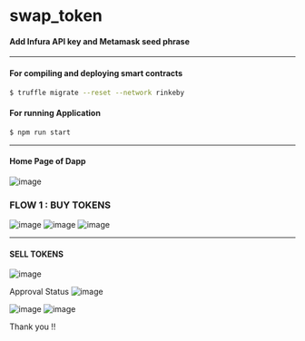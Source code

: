 # swap_token
#### Add Infura API key and Metamask seed phrase
***
#### For compiling and deploying smart contracts
```sh
$ truffle migrate --reset --network rinkeby
```
#### For running Application
```sh
$ npm run start
```
***
#### Home Page of Dapp
![image](https://user-images.githubusercontent.com/45670997/115956570-22b63a80-a51b-11eb-888f-4cbf82af16a9.png)

### FLOW 1 : BUY TOKENS
![image](https://user-images.githubusercontent.com/45670997/115956364-dfa79780-a519-11eb-8128-eaed6f75dcb6.png)
![image](https://user-images.githubusercontent.com/45670997/115956374-f2ba6780-a519-11eb-9a9a-b5738d7024aa.png)
![image](https://user-images.githubusercontent.com/45670997/115956385-006fed00-a51a-11eb-989a-ecebc2b542fa.png)
***
#### SELL TOKENS
![image](https://user-images.githubusercontent.com/45670997/115956412-272e2380-a51a-11eb-9846-473d141e2408.png) <br/>

Approval Status
![image](https://user-images.githubusercontent.com/45670997/115956441-49c03c80-a51a-11eb-9fb6-f5f5c072227f.png)<br/>

![image](https://user-images.githubusercontent.com/45670997/115956448-58a6ef00-a51a-11eb-80de-c0ab33d469cc.png)
![image](https://user-images.githubusercontent.com/45670997/115956469-74aa9080-a51a-11eb-9bbf-83c29937fe51.png)

Thank you !!